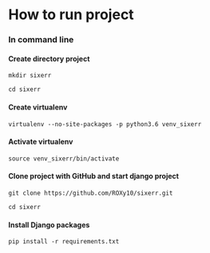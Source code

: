 # How to run project

### In command line
#### Create directory project
`mkdir sixerr`

`cd sixerr`
#### Create virtualenv
`virtualenv --no-site-packages -p python3.6 venv_sixerr`
#### Activate virtualenv
`source venv_sixerr/bin/activate`
#### Clone project with GitHub and start django project
`git clone https://github.com/ROXy10/sixerr.git`

`cd sixerr`
#### Install Django packages
`pip install -r requirements.txt`